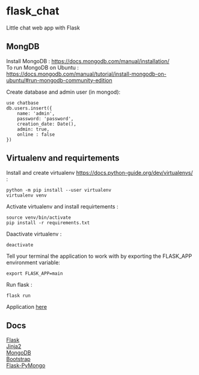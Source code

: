 # flask_chat
Little chat web app with Flask

## MongDB
Install MongoDB : https://docs.mongodb.com/manual/installation/   
To run MongoDB on Ubuntu : https://docs.mongodb.com/manual/tutorial/install-mongodb-on-ubuntu/#run-mongodb-community-edition

Create database and admin user (in mongod):  
```
use chatbase
db.users.insert({
    name: 'admin',
    password: 'password',
    creation_date: Date(),
    admin: true,
    online : false
})
```

## Virtualenv and requirtements
Install and create virtualenv 
https://docs.python-guide.org/dev/virtualenvs/ : 
```
python -m pip install --user virtualenv
virtualenv venv
```
Activate virtualenv and install requirtements : 
```
source venv/bin/activate
pip install -r requirements.txt
```

Daactivate virtualenv : 
```
deactivate
```

Tell your terminal the application to work with by exporting the FLASK_APP environment variable:
```
export FLASK_APP=main
```

Run flask : 
```
flask run
```
Application [here](http://127.0.0.1:5000)


## Docs 
[Flask](https://flask.palletsprojects.com/en/2.0.x/)  
[Jinja2](https://jinja.palletsprojects.com/en/3.0.x/templates/)  
[MongoDB](https://docs.mongodb.com)  
[Bootstrap](https://getbootstrap.com/docs/5.1/getting-started/introduction/)  
[Flask-PyMongo](https://flask-pymongo.readthedocs.io/en/latest/)  